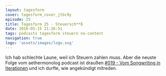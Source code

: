 ```yaml
---
layout: tagesform
cover: tagesform_cover_jtbc9y
episode: 25
title: Tagesform 25 - Steuersch**ß
date: 2016-05-15 21:26:51
tags: podcasts tagesform steuern no-content
navigation: true
logo: 'assets/images/logo.svg'
---
```


Ich hab schlechte Laune, weil ich Steuern zahlen muss.
Aber die neuste Folge vom aethermonolog podcast ist draußen
[#019 - Vom Songwriting in Iterationen](http://aethermonolog.de/episode-019.html)
und ich durfte, wie angekündigt mitreden.